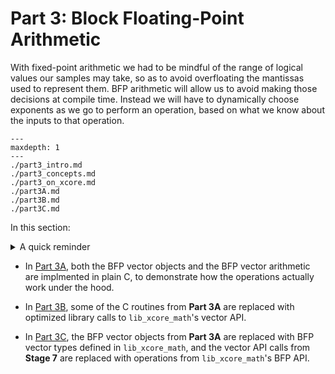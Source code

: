 # Part 3: Block Floating-Point Arithmetic

With fixed-point arithmetic we had to be mindful of the range of logical values
our samples may take, so as to avoid overfloating the mantissas used to
represent them. BFP arithmetic will allow us to avoid making those decisions at
compile time. Instead we will have to dynamically choose exponents as we go to
perform an operation, based on what we know about the inputs to that operation.

```{toctree}
---
maxdepth: 1
---
./part3_intro.md
./part3_concepts.md
./part3_on_xcore.md
./part3A.md
./part3B.md
./part3C.md
```

In this section:

<details>
    <summary markdown="span">A quick reminder</summary>

In **Part 2** our digital FIR filter was implemented using fixed-point
arithmetic. In **Part 3** we will update it to use block floating-point (BFP)
arithmetic.

</details>

* In [Part 3A](./part3A.md), both the BFP vector objects and the BFP vector arithmetic are
implmented in plain C, to demonstrate how the operations actually work under the
hood.

* In [Part 3B](./part3B.md), some of the C routines from **Part 3A** are replaced with
optimized library calls to `lib_xcore_math`'s vector API.

* In [Part 3C](./part3C.md), the BFP vector objects from **Part 3A** are replaced with BFP
vector types defined in `lib_xcore_math`, and the vector API calls from **Stage
7** are replaced with operations from `lib_xcore_math`'s BFP API.



